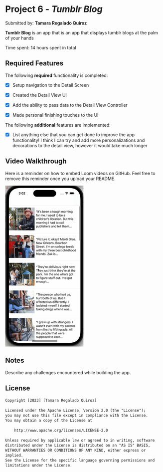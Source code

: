 # Project 6 - *Tumblr Blog*

Submitted by: **Tamara Regalado Quiroz**

**Tumblr Blog** is an app that is an app that displays tumblr blogs at the palm of your hands

Time spent: 14 hours spent in total

## Required Features

The following **required** functionality is completed:

- [x] Setup navigation to the Detail Screen
- [x] Created the Detail View UI
- [x] Add the ability to pass data to the Detail View Controller
- [x] Made personal finishing touches to the UI


The following **additional** features are implemented:

- [x] List anything else that you can get done to improve the app functionality!
    I think I can try and add more personalizations and decorations to the detail view, however it would take much longer

## Video Walkthrough

Here is a reminder on how to embed Loom videos on GitHub. Feel free to remove this reminder once you upload your README. 

<img src="./kapture_proj6.gif" title="Video Walkthrough" width='' alt="Video Walkthrough" />

## Notes

Describe any challenges encountered while building the app.

## License

    Copyright [2023] [Tamara Regalado Quiroz]

    Licensed under the Apache License, Version 2.0 (the "License");
    you may not use this file except in compliance with the License.
    You may obtain a copy of the License at

        http://www.apache.org/licenses/LICENSE-2.0

    Unless required by applicable law or agreed to in writing, software
    distributed under the License is distributed on an "AS IS" BASIS,
    WITHOUT WARRANTIES OR CONDITIONS OF ANY KIND, either express or implied.
    See the License for the specific language governing permissions and
    limitations under the License.
